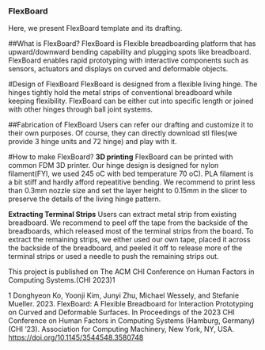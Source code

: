 ### FlexBoard
Here, we present FlexBoard template and its drafting.

##What is FlexBoard?
FlexBoard is Flexible breadboarding platform that has upward/downward bending capability and plugging spots like breadboard.
FlexBoard enables rapid prototyping with interactive components such as sensors, actuators and displays on curved and deformable objects. 

#Design of FlexBoard
FlexBoard is designed from a flexible living hinge. The hinges tightly hold the metal strips of conventional breadboard while keeping flexibility.
FlexBoard can be either cut into specific length or joined with other hinges through ball joint systems.


##Fabrication of FlexBoard
Users can refer our drafting and customize it to their own purposes.
Of course, they can directly download stl files(we provide 3 hinge units and 72 hinge) and play with it.

#How to make FlexBoard?
**3D printing**
FlexBoard can be printed with common FDM 3D printer.
Our hinge design is designed for nylon filament(FYI, we used 245 oC with bed temperature 70 oC). PLA filament is a bit stiff and hardly afford repeatitive bending.
We recommend to print less than 0.3mm nozzle size and set the layer height to 0.15mm in the slicer to preserve the details of the living hinge pattern.

**Extracting Terminal Strips**
Users can extract metal strip from existing breadboard. 
We recommend to peel off the tape from the backside of the breadboards, which released most of the terminal strips from the board.
To extract the remaining strips, we either used our own tape, placed it across the backside of the breadboard, and peeled it off to release more of the terminal strips or used a needle to push the remaining strips out.




This project is published on The ACM CHI Conference on Human Factors in Computing Systems.(CHI 2023)<a name="footnote_1">1</a>

<a name="footnote_1">1</a> Donghyeon Ko, Yoonji Kim, Junyi Zhu, Michael Wessely, and Stefanie Mueller. 2023. FlexBoard: A Flexible Breadboard for Interaction Prototyping
on Curved and Deformable Surfaces. In Proceedings of the 2023 CHI Conference on Human Factors in Computing Systems (Hamburg, Germany) (CHI
’23). Association for Computing Machinery, New York, NY, USA. <https://doi.org/10.1145/3544548.3580748>
